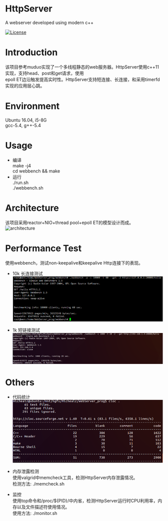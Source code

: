 HttpServer
==========
A webserver developed using modern c++

[![License](https://img.shields.io/badge/license-MIT-blue.svg)](LICENSE)

# Introduction
该项目参考muduo实现了一个多线程静态的web服务器。HttpServer使用c++11实现，支持head、post和get请求，使用<br>
epoll ET边沿触发提高实时性。HttpServer支持短连接、长连接，和采用timerfd实现的应用层心跳。

# Environment
Ubuntu 16.04, i5-8G<br>
gcc-5.4, g++-5.4

# Usage
* 编译<br>
    make -j4<br>
    cd webbench && make
* 运行<br>
    ./run.sh<br>
    ./webbench.sh
    
# Architecture
该项目采用reactor+NIO+thread pool+epoll ET的模型设计而成。<br>
![architecture](!pic/architecture.png)

# Performance Test
使用webbench，测试non-keepalive和keepalive Http连接下的表现。<br>
* 10k 长连接测试
![test1](pic/10k-keepalive-8threads.png)

* 1k 短链接测试
![test2](pic/1k-non-keepalive-4threads.png)

# Others
* 代码统计<br>
![code](pic/code.png)

* 内存泄露检测<br>
使用valgrid中memcheck工具，检测HttpServer内存泄露情况。<br>
检测方法: ./memcheck.sh<br>

* 监控<br>
使用top命令和/proc/${PID}/中内省，检测HttpServer运行时CPU利用率，内存以及文件描述符使用情况。<br>
使用方法: ./monitor.sh<br>
